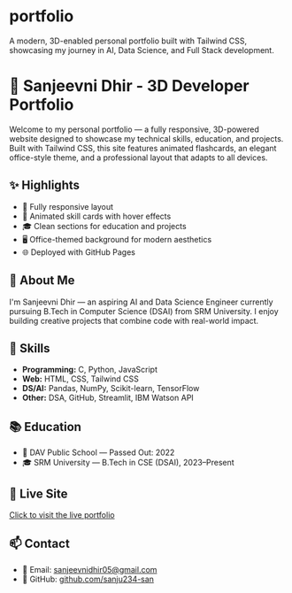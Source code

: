 # portfolio
A modern, 3D-enabled personal portfolio built with Tailwind CSS, showcasing my journey in AI, Data Science, and Full Stack development.
# 💼 Sanjeevni Dhir - 3D Developer Portfolio

Welcome to my personal portfolio — a fully responsive, 3D-powered website designed to showcase my technical skills, education, and projects. Built with Tailwind CSS, this site features animated flashcards, an elegant office-style theme, and a professional layout that adapts to all devices.

## ✨ Highlights
- 🚀 Fully responsive layout
- 🧠 Animated skill cards with hover effects
- 🎓 Clean sections for education and projects
- 🖥️ Office-themed background for modern aesthetics
- 🌐 Deployed with GitHub Pages

## 📘 About Me
I'm Sanjeevni Dhir — an aspiring AI and Data Science Engineer currently pursuing B.Tech in Computer Science (DSAI) from SRM University. I enjoy building creative projects that combine code with real-world impact.

## 🧠 Skills
- **Programming:** C, Python, JavaScript
- **Web:** HTML, CSS, Tailwind CSS
- **DS/AI:** Pandas, NumPy, Scikit-learn, TensorFlow
- **Other:** DSA, GitHub, Streamlit, IBM Watson API

## 📚 Education
- 🏫 DAV Public School — Passed Out: 2022
- 🎓 SRM University — B.Tech in CSE (DSAI), 2023–Present

## 🔗 Live Site
[Click to visit the live portfolio](https://sanju234-san.github.io/portfolio/)

## 📫 Contact
- 📧 Email: sanjeevnidhir05@gmail.com
- 🔗 GitHub: [github.com/sanju234-san](https://github.com/sanju234-san)

